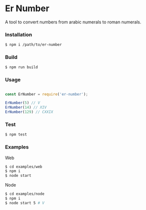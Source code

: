 # Er Number

A tool to convert numbers from arabic numerals to roman numerals.


### Installation
```sh
$ npm i /path/to/er-number
```

### Build
```sh
$ npm run build
```


### Usage
```js

const ErNumber = require('er-number');

ErNumber(5) // V
ErNumber(14) // XIV
ErNumber(129) // CXXIX

```

### Test
```sh
$ npm test
```

### Examples

Web
```sh
$ cd examples/web
$ npm i
$ node start
```

Node
```sh
$ cd examples/node
$ npm i
$ node start 5 # V
```
